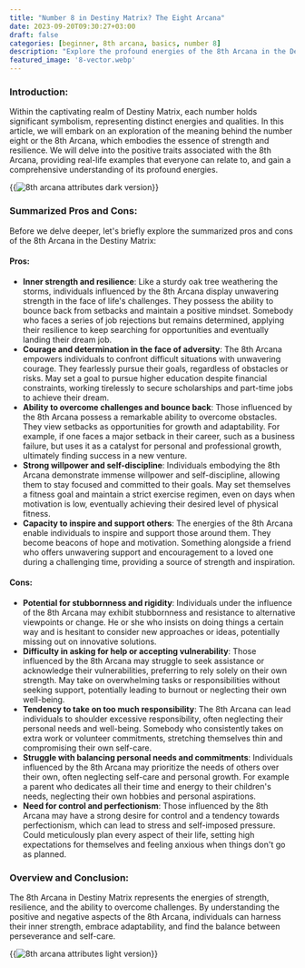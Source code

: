```yaml
---
title: "Number 8 in Destiny Matrix? The Eight Arcana"
date: 2023-09-20T09:30:27+03:00
draft: false
categories: [beginner, 8th arcana, basics, number 8]
description: "Explore the profound energies of the 8th Arcana in the Destiny Matrix, representing strength and resilience, as relatable real-life examples shed light on its influence."
featured_image: '8-vector.webp'
---
```


### Introduction:
Within the captivating realm of Destiny Matrix, each number holds significant symbolism, representing distinct energies and qualities. In this article, we will embark on an exploration of the meaning behind the number eight or the 8th Arcana, which embodies the essence of strength and resilience. We will delve into the positive traits associated with the 8th Arcana, providing real-life examples that everyone can relate to, and gain a comprehensive understanding of its profound energies.

{{<image link="8-dark.webp" alt="8th arcana attributes dark version">}}

### Summarized Pros and Cons:
Before we delve deeper, let's briefly explore the summarized pros and cons of the 8th Arcana in the Destiny Matrix:

#### Pros:

- **Inner strength and resilience**: Like a sturdy oak tree weathering the storms, individuals influenced by the 8th Arcana display unwavering strength in the face of life's challenges. They possess the ability to bounce back from setbacks and maintain a positive mindset. Somebody who faces a series of job rejections but remains determined, applying their resilience to keep searching for opportunities and eventually landing their dream job.
- **Courage and determination in the face of adversity**: The 8th Arcana empowers individuals to confront difficult situations with unwavering courage. They fearlessly pursue their goals, regardless of obstacles or risks.
May set a goal to pursue higher education despite financial constraints, working tirelessly to secure scholarships and part-time jobs to achieve their dream.
- **Ability to overcome challenges and bounce back**: Those influenced by the 8th Arcana possess a remarkable ability to overcome obstacles. They view setbacks as opportunities for growth and adaptability. For example, if one faces a major setback in their career, such as a business failure, but uses it as a catalyst for personal and professional growth, ultimately finding success in a new venture.
- **Strong willpower and self-discipline**: Individuals embodying the 8th Arcana demonstrate immense willpower and self-discipline, allowing them to stay focused and committed to their goals. May set themselves a fitness goal and maintain a strict exercise regimen, even on days when motivation is low, eventually achieving their desired level of physical fitness.
- **Capacity to inspire and support others**: The energies of the 8th Arcana enable individuals to inspire and support those around them. They become beacons of hope and motivation. Something alongside a friend who offers unwavering support and encouragement to a loved one during a challenging time, providing a source of strength and inspiration.

#### Cons:

- **Potential for stubbornness and rigidity**: Individuals under the influence of the 8th Arcana may exhibit stubbornness and resistance to alternative viewpoints or change. He or she who insists on doing things a certain way and is hesitant to consider new approaches or ideas, potentially missing out on innovative solutions.
- **Difficulty in asking for help or accepting vulnerability**: Those influenced by the 8th Arcana may struggle to seek assistance or acknowledge their vulnerabilities, preferring to rely solely on their own strength. May take on overwhelming tasks or responsibilities without seeking support, potentially leading to burnout or neglecting their own well-being.
- **Tendency to take on too much responsibility**: The 8th Arcana can lead individuals to shoulder excessive responsibility, often neglecting their personal needs and well-being. Somebody who consistently takes on extra work or volunteer commitments, stretching themselves thin and compromising their own self-care.
- **Struggle with balancing personal needs and commitments**: Individuals influenced by the 8th Arcana may prioritize the needs of others over their own, often neglecting self-care and personal growth. For example a parent who dedicates all their time and energy to their children's needs, neglecting their own hobbies and personal aspirations.
- **Need for control and perfectionism**: Those influenced by the 8th Arcana may have a strong desire for control and a tendency towards perfectionism, which can lead to stress and self-imposed pressure. Could meticulously plan every aspect of their life, setting high expectations for themselves and feeling anxious when things don't go as planned.

### Overview and Conclusion: 
The 8th Arcana in Destiny Matrix represents the energies of strength, resilience, and the ability to overcome challenges. By understanding the positive and negative aspects of the 8th Arcana, individuals can harness their inner strength, embrace adaptability, and find the balance between perseverance and self-care.

{{<image link="8-light.webp" alt="8th arcana attributes light version">}}